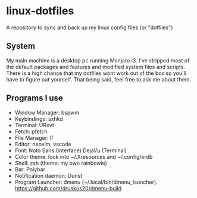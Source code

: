 # linux-dotfiles
A repository to sync and back up my linux config files (or "dotfiles")



## System
My main machine is a desktop pc running Manjaro i3. I've stripped most of the default packages and features and modified system files and scripts. There is a high chance that my dotfiles wont work out of the box so you'll have to figure out yourself. That being said, feel free to ask me about them.

## Programs I use

* Window Manager: bspwm
* Keybindings: sxhkd
* Terminal: URxvt
* Fetch: pfetch
* File Manager: lf
* Editor: neovim, vscode
* Font: Noto Sans (Interface) DejaVu (Terminal)
* Color theme: look into ~/.Xresources and ~/.config/xrdb
* Shell: zsh (theme: my own rainbowie)
* Bar: Polybar
* Notification daemon: Dunst
* Program Launcher: dmenu (~/.local/bin/dmenu_launcher). https://github.com/druskus20/dmenu-build


